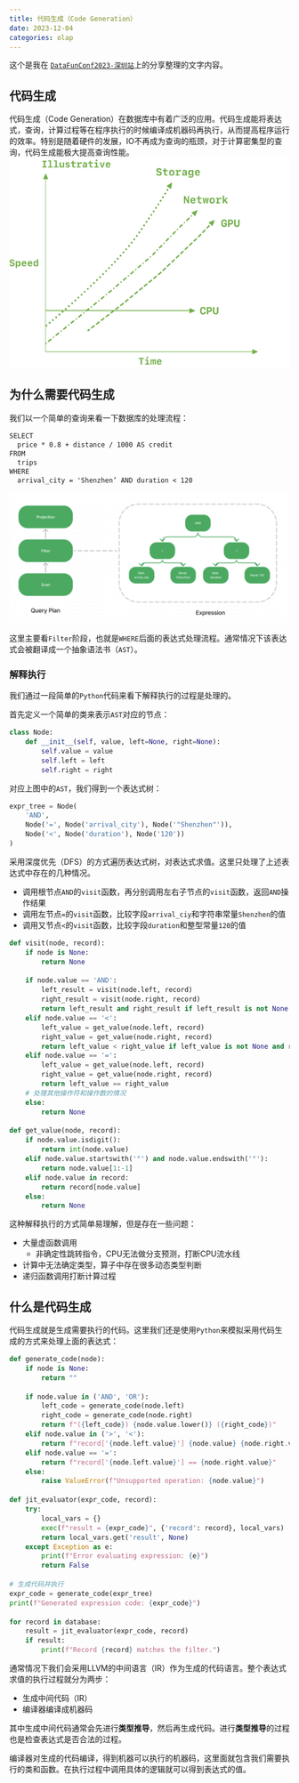 ```yaml
---
title: 代码生成（Code Generation）
date: 2023-12-04
categories: olap
---
```


这个是我在 [`DataFunConf2023-深圳站`](https://www.bagevent.com/event/8519252)上的分享整理的文字内容。

## 代码生成

代码生成（Code Generation）在数据库中有着广泛的应用。代码生成能将表达式，查询，计算过程等在程序执行的时候编译成机器码再执行，从而提高程序运行的效率。特别是随着硬件的发展，IO不再成为查询的瓶颈，对于计算密集型的查询，代码生成能极大提高查询性能。
![Hardware](/assets/images/jit/hardware.png)

## 为什么需要代码生成
我们以一个简单的查询来看一下数据库的处理流程：
```
SELECT
  price * 0.8 + distance / 1000 AS credit
FROM
  trips
WHERE
  arrival_city = 'Shenzhen’ AND duration < 120
```
![Query Plan](/assets/images/jit/query_plan.png)

这里主要看`Filter`阶段，也就是`WHERE`后面的表达式处理流程。通常情况下该表达式会被翻译成一个抽象语法书（`AST`）。

### 解释执行
我们通过一段简单的`Python`代码来看下解释执行的过程是处理的。

首先定义一个简单的类来表示`AST`对应的节点：
```python
class Node:
    def __init__(self, value, left=None, right=None):
        self.value = value
        self.left = left
        self.right = right
```

对应上图中的`AST`，我们得到一个表达式树：
```python
expr_tree = Node(
    'AND',
    Node('=', Node('arrival_city'), Node('"Shenzhen"')),
    Node('<', Node('duration'), Node('120'))
)
```

采用深度优先（DFS）的方式遍历表达式树，对表达式求值。这里只处理了上述表达式中存在的几种情况。
- 调用根节点`AND`的`visit`函数，再分别调用左右子节点的`visit`函数，返回`AND`操作结果
- 调用左节点`=`的`visit`函数，比较字段`arrival_ciy`和字符串常量`Shenzhen`的值
- 调用又节点`<`的`visit`函数，比较字段`duration`和整型常量`120`的值

```python
def visit(node, record):
    if node is None:
        return None

    if node.value == 'AND':
        left_result = visit(node.left, record)
        right_result = visit(node.right, record)
        return left_result and right_result if left_result is not None and right_result is not None else None
    elif node.value == '<':
        left_value = get_value(node.left, record)
        right_value = get_value(node.right, record)
        return left_value < right_value if left_value is not None and right_value is not None else None
    elif node.value == '=':
        left_value = get_value(node.left, record)
        right_value = get_value(node.right, record)
        return left_value == right_value
    # 处理其他操作符和操作数的情况
    else:
        return None

def get_value(node, record):
    if node.value.isdigit():
        return int(node.value)
    elif node.value.startswith('"') and node.value.endswith('"'):
        return node.value[1:-1]
    elif node.value in record:
        return record[node.value]
    else:
        return None
```

这种解释执行的方式简单易理解，但是存在一些问题：
- 大量虚函数调用
  - 非确定性跳转指令，CPU无法做分支预测，打断CPU流水线
- 计算中无法确定类型，算子中存在很多动态类型判断
- 递归函数调用打断计算过程

## 什么是代码生成
代码生成就是生成需要执行的代码。这里我们还是使用`Python`来模拟采用代码生成的方式来处理上面的表达式：
```python
def generate_code(node):
    if node is None:
        return ""

    if node.value in ('AND', 'OR'):
        left_code = generate_code(node.left)
        right_code = generate_code(node.right)
        return f"({left_code}) {node.value.lower()} ({right_code})"
    elif node.value in ('>', '<'):
        return f"record['{node.left.value}'] {node.value} {node.right.value}"
    elif node.value == '=':
        return f"record['{node.left.value}'] == {node.right.value}"
    else:
        raise ValueError(f"Unsupported operation: {node.value}")

def jit_evaluator(expr_code, record):
    try:
        local_vars = {}
        exec(f"result = {expr_code}", {'record': record}, local_vars)
        return local_vars.get('result', None)
    except Exception as e:
        print(f"Error evaluating expression: {e}")
        return False

# 生成代码并执行
expr_code = generate_code(expr_tree)
print(f"Generated expression code: {expr_code}")

for record in database:
    result = jit_evaluator(expr_code, record)
    if result:
        print(f"Record {record} matches the filter.")
```
通常情况下我们会采用LLVM的中间语言（IR）作为生成的代码语言。整个表达式求值的执行过程就分为两步：
- 生成中间代码（IR）
- 编译器编译成机器码

其中生成中间代码通常会先进行**类型推导**，然后再生成代码。进行**类型推导**的过程也是检查表达式是否合法的过程。

编译器对生成的代码编译，得到机器可以执行的机器码，这里面就包含我们需要执行的类和函数。在执行过程中调用具体的逻辑就可以得到表达式的值。





  